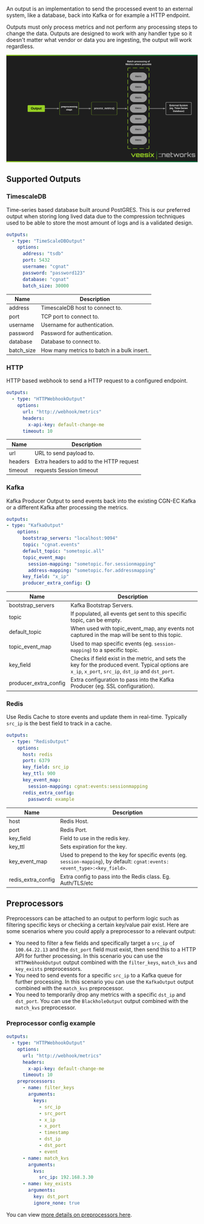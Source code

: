 An output is an implementation to send the processed event to an external system, like a database, back into Kafka or for example a HTTP endpoint.

Outputs must only process metrics and not perform any processing steps to change the data. Outputs are designed to work with any handler type so it doesn't matter what vendor or data you are ingesting, the output will work regardless.

![Output Architecture](../img/output.png)

## Supported Outputs

### TimescaleDB

Time-series based database built around PostGRES. This is our preferred output when storing long lived data due to the compression techniques used to be able to store the most amount of logs and is a validated design.

```yaml
outputs:
  - type: "TimeScaleDBOutput"
    options:
      address: "tsdb"
      port: 5432
      username: "cgnat"
      password: "password123"
      database: "cgnat"
      batch_size: 30000
```

| Name | Description |
| --- | --- |
| address | TimescaleDB host to connect to. |
| port | TCP port to connect to. |
| username | Username for authentication. |
| password | Password for authentication. |
| database | Database to connect to. |
| batch_size | How many metrics to batch in a bulk insert. |

### HTTP

HTTP based webhook to send a HTTP request to a configured endpoint.

```yaml
outputs:
  - type: "HTTPWebhookOutput"
    options:
      url: "http://webhook/metrics"
      headers:
        x-api-key: default-change-me
      timeout: 10
```

| Name | Description |
| --- | --- |
| url | URL to send payload to. |
| headers | Extra headers to add to the HTTP request |
| timeout | requests Session timeout |

### Kafka

Kafka Producer Output to send events back into the existing CGN-EC Kafka or a different Kafka after processing the metrics.

```yaml
outputs:
- type: "KafkaOutput"
    options:
      bootstrap_servers: "localhost:9094"
      topic: "cgnat.events"
      default_topic: "sometopic.all"
      topic_event_map:
        session-mapping: "sometopic.for.sessionmapping"
        address-mapping: "sometopic.for.addressmapping"
      key_field: "x_ip"
      producer_extra_config: {}
```

| Name | Description |
| --- | --- |
| bootstrap_servers | Kafka Bootstrap Servers. |
| topic | If populated, all events get sent to this specific topic, can be empty. |
| default_topic | When used with topic_event_map, any events not captured in the map will be sent to this topic. |
| topic_event_map | Used to map specific events (eg. `session-mapping`) to a specific topic. |
| key_field | Checks if field exist in the metric, and sets the key for the produced event. Typical options are `x_ip`, `x_port`, `src_ip`, `dst_ip` and `dst_port`. |
| producer_extra_config | Extra configuration to pass into the Kafka Producer (eg. SSL configuration). |

### Redis

Use Redis Cache to store events and update them in real-time. Typically `src_ip` is the best field to track in a cache.

```yaml
outputs:
  - type: "RedisOutput"
    options:
      host: redis
      port: 6379
      key_field: src_ip
      key_ttl: 900
      key_event_map:
        session-mapping: cgnat:events:sessionmapping
      redis_extra_config:
        password: example
```

| Name | Description |
| --- | --- |
| host | Redis Host. |
| port | Redis Port. |
| key_field | Field to use in the redis key. |
| key_ttl | Sets expiration for the key. |
| key_event_map | Used to prepend to the key for specific events (eg. `session-mapping`), by default: `cgnat:events:<event_type>:<key_field>`. |
| redis_extra_config | Extra config to pass into the Redis class. Eg. Auth/TLS/etc |

## Preprocessors

Preprocessors can be attached to an output to perform logic such as filtering specific keys or checking a certain key/value pair exist. Here are some scenarios where you could apply a preprocessor to a relevant output:

- You need to filter a few fields and specifically target a `src_ip` of `100.64.22.13` and the `dst_port` field must exist, then send this to a HTTP API for further processing. In this scenario you can use the `HTTPWebhookOutput` output combined with the `filter_keys`, `match_kvs` and `key_exists` preprocessors.
- You need to send events for a specific `src_ip` to a Kafka queue for further processing. In this scenario you can use the `KafkaOutput` output combined with the `match_kvs` preprocessor.
- You need to temporarily drop any metrics with a specific `dst_ip` and `dst_port`. You can use the `BlackholeOutput` output combined with the `match_kvs` preprocessor.


### Preprocessor config example
```yaml
outputs:
  - type: "HTTPWebhookOutput"
    options:
      url: "http://webhook/metrics"
      headers:
        x-api-key: default-change-me
      timeout: 10
    preprocessors:
      - name: filter_keys
        arguments:
          keys:
            - src_ip
            - src_port
            - x_ip
            - x_port
            - timestamp
            - dst_ip
            - dst_port
            - event
      - name: match_kvs
        arguments:
          kvs:
            src_ip: 192.168.3.30
      - name: key_exists
        arguments:
          key: dst_port
          ignore_none: true
```

You can view [more details on preprocessors here](./preprocessors.md).